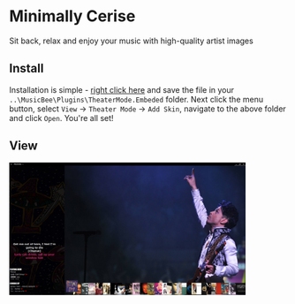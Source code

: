 # Minimally Cerise 
Sit back, relax and enjoy your music with high-quality artist images

## Install
Installation is simple - [right click here](https://github.com/jerelhenderson/boombooms/blob/master/Minimally%20Cerise/Minimally%20Cerise.xml) and save the file in your `..\MusicBee\Plugins\TheaterMode.Embeded` folder.
Next click the menu button, select `View` -> `Theater Mode` -> `Add Skin`, navigate to the above folder and click `Open`.
You're all set!

## View
[<img alt="MusicBee Theater Mode Skin" width="85%" src="https://raw.githubusercontent.com/jerelhenderson/boombooms/master/Minimally%20Cerise/MC_preview.png" />](https://raw.githubusercontent.com/jerelhenderson/boombooms/master/Minimally%20Cerise/MC_preview.png)
